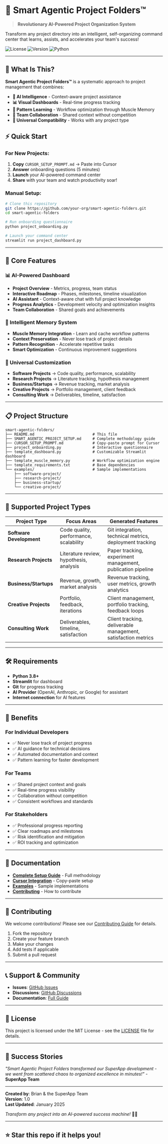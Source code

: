 # 🧠 Smart Agentic Project Folders™

> **Revolutionary AI-Powered Project Organization System**

Transform any project directory into an intelligent, self-organizing command center that learns, assists, and accelerates your team's success!

![License](https://img.shields.io/badge/license-MIT-blue.svg)
![Version](https://img.shields.io/badge/version-1.0-green.svg)
![Python](https://img.shields.io/badge/python-3.8%2B-blue.svg)

---

## 🚀 **What Is This?**

**Smart Agentic Project Folders™** is a systematic approach to project management that combines:

- **🧠 AI Intelligence** - Context-aware project assistance
- **📊 Visual Dashboards** - Real-time progress tracking  
- **💪 Pattern Learning** - Workflow optimization through Muscle Memory
- **🤝 Team Collaboration** - Shared context without competition
- **🎯 Universal Compatibility** - Works with any project type

## ⚡ **Quick Start**

### **For New Projects:**
1. **Copy** `CURSOR_SETUP_PROMPT.md` → Paste into Cursor
2. **Answer** onboarding questions (5 minutes)
3. **Launch** your AI-powered command center
4. **Share** with your team and watch productivity soar!

### **Manual Setup:**
```bash
# Clone this repository
git clone https://github.com/your-org/smart-agentic-folders.git
cd smart-agentic-folders

# Run onboarding questionnaire
python project_onboarding.py

# Launch your command center
streamlit run project_dashboard.py
```

---

## 🎯 **Core Features**

### **📊 AI-Powered Dashboard**
- **Project Overview** - Metrics, progress, team status
- **Interactive Roadmap** - Phases, milestones, timeline visualization
- **AI Assistant** - Context-aware chat with full project knowledge
- **Progress Analytics** - Development velocity and optimization insights
- **Team Collaboration** - Shared goals and achievements

### **🧠 Intelligent Memory System**
- **Muscle Memory Integration** - Learn and cache workflow patterns
- **Context Preservation** - Never lose track of project details
- **Pattern Recognition** - Accelerate repetitive tasks
- **Smart Optimization** - Continuous improvement suggestions

### **🎨 Universal Customization**
- **Software Projects** → Code quality, performance, scalability
- **Research Projects** → Literature tracking, hypothesis management
- **Business/Startups** → Revenue tracking, market analysis
- **Creative Projects** → Portfolio management, client feedback
- **Consulting Work** → Deliverables, timeline, satisfaction

---

## 📋 **Project Structure**

```
smart-agentic-folders/
├── README.md                          # This file
├── SMART_AGENTIC_PROJECT_SETUP.md     # Complete methodology guide
├── CURSOR_SETUP_PROMPT.md             # Copy-paste prompt for Cursor
├── project_onboarding.py              # Interactive questionnaire
├── template_dashboard.py              # Customizable Streamlit dashboard
├── template_muscle_memory.py          # Workflow optimization engine  
├── template_requirements.txt          # Base dependencies
└── examples/                          # Sample implementations
    ├── software-project/
    ├── research-project/
    ├── business-startup/
    └── creative-project/
```

---

## 🎨 **Supported Project Types**

| Project Type | Focus Areas | Generated Features |
|-------------|-------------|-------------------|
| **Software Development** | Code quality, performance, scalability | Git integration, technical metrics, deployment tracking |
| **Research Projects** | Literature review, hypothesis, analysis | Paper tracking, experiment management, publication pipeline |
| **Business/Startups** | Revenue, growth, market analysis | Revenue tracking, user metrics, growth analytics |
| **Creative Projects** | Portfolio, feedback, iterations | Client management, portfolio tracking, feedback loops |
| **Consulting Work** | Deliverables, timeline, satisfaction | Client tracking, deliverable management, satisfaction metrics |

---

## 🛠️ **Requirements**

- **Python 3.8+**
- **Streamlit** for dashboard
- **Git** for progress tracking
- **AI Provider** (OpenAI, Anthropic, or Google) for assistant
- **Internet connection** for AI features

---

## 🚀 **Benefits**

### **For Individual Developers**
- ✅ Never lose track of project progress
- ✅ AI guidance for technical decisions
- ✅ Automated documentation and context
- ✅ Pattern learning for faster development

### **For Teams**
- ✅ Shared project context and goals
- ✅ Real-time progress visibility
- ✅ Collaboration without competition
- ✅ Consistent workflows and standards

### **For Stakeholders**
- ✅ Professional progress reporting
- ✅ Clear roadmaps and milestones
- ✅ Risk identification and mitigation
- ✅ ROI tracking and optimization

---

## 📖 **Documentation**

- **[Complete Setup Guide](SMART_AGENTIC_PROJECT_SETUP.md)** - Full methodology
- **[Cursor Integration](CURSOR_SETUP_PROMPT.md)** - Copy-paste setup
- **[Examples](examples/)** - Sample implementations
- **[Contributing](CONTRIBUTING.md)** - How to contribute

---

## 🤝 **Contributing**

We welcome contributions! Please see our [Contributing Guide](CONTRIBUTING.md) for details.

1. Fork the repository
2. Create your feature branch
3. Make your changes
4. Add tests if applicable
5. Submit a pull request

---

## 📞 **Support & Community**

- **Issues**: [GitHub Issues](https://github.com/your-org/smart-agentic-folders/issues)
- **Discussions**: [GitHub Discussions](https://github.com/your-org/smart-agentic-folders/discussions)
- **Documentation**: [Full Guide](SMART_AGENTIC_PROJECT_SETUP.md)

---

## 📄 **License**

This project is licensed under the MIT License - see the [LICENSE](LICENSE) file for details.

---

## 🎉 **Success Stories**

*"Smart Agentic Project Folders transformed our SuperApp development - we went from scattered chaos to organized excellence in minutes!"* - **SuperApp Team**

---

**Created by**: Brian & the SuperApp Team  
**Version**: 1.0  
**Last Updated**: January 2025

*Transform any project into an AI-powered success machine!* 🚀✨

---

## ⭐ **Star this repo if it helps you!** 